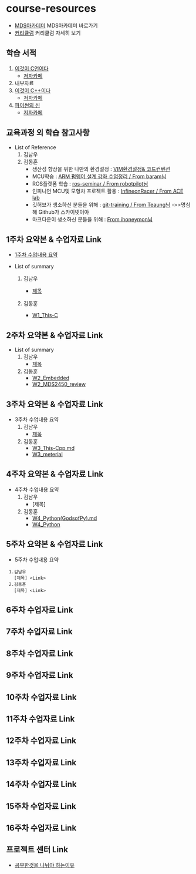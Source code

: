 # course-resources
 * [MDS아카데미](http://www.mdsacademy.co.kr/) MDS아카데미 바로가기
 * [커리큘럼](http://www.mdsacademy.co.kr/customer/board_view.php?board_idx=1595&schField=&schWord=&search_div=notice&size=10&page=1) 커리큘럼 자세히 보기
 ## 학습 서적
  1. [이것이 C언어다](http://www.kyobobook.co.kr/product/detailViewKor.laf?mallGb=KOR&ejkGb=KOR&barcode=9788968481024&orderClick=JAj)
     * [저자카페](https://cafe.naver.com/thisisc)
  2. 내부자료
  3. [이것이 C++이다](http://www.kyobobook.co.kr/product/detailViewKor.laf?ejkGb=KOR&mallGb=KOR&barcode=9788968482465&orderClick=LAG&Kc=)
     * [저자카페](https://cafe.naver.com/windev)
  4. [파이썬의 신](http://www.kyobobook.co.kr/product/detailViewKor.laf?ejkGb=KOR&linkClass=331503&barcode=9788997924271)
     * [저자카페](https://cafe.naver.com/godofpython)
 ## 교육과정 외 학습 참고사항
  * List of Reference
    1. 김남우
    2. 김동훈
       * 생산성 향상을 위한 나만의 환경설정 : [VIM환경설정& 코드컨벤션](https://github.com/d-h-k/DHKim_EnvSettings)
       * MCU학습 : [ARM 펌웨어 설계 강좌 수업정리 / From baram님](https://github.com/d-h-k/MDS_DHKim_Docs/blob/master/ARM_FW.md)
       * ROS플랫폼 학습 : [ros-seminar / From robotpilot님](https://github.com/d-h-k/ros-seminar.git)
       * 인피니언 MCU및 모형차 프로젝트 활용 : [InfineonRacer / From ACE lab](https://github.com/realsosy/InfineonRacer)
       * 깃허브가 생소하신 분들을 위해 : [git-training / From Teaung님](https://github.com/Taeung/git-training)
              ->>명심해 Github가 스카이넷이야
       * 마크다운이 생소하신 분들을 위해 : [From ihoneymon님](https://gist.github.com/ihoneymon/652be052a0727ad59601)      
              
 ## 1주차 요약본 & 수업자료 Link
  * [1주차 수업내용 요약](https://github.com/our-self-driving-cars/course-resources/blob/master/week01-c/1%EC%A3%BC%EC%B0%A8%20%EC%88%98%EC%97%85%EB%82%B4%EC%9A%A9)
  
  * List of summary
    
    1. 김남우 
       * [제목](Link)
 
    2. 김동훈 
       * [W1_This-C](https://github.com/d-h-k/MDS_DHKim_Docs/blob/master/W1_This-C.md)
 
 
 ## 2주차 요약본 & 수업자료 Link
  * List of summary
    1. 김남우 
       * [제목](Link)
    2. 김동훈 
       * [W2_Embedded](https://github.com/d-h-k/MDS_DHKim_Docs/blob/master/W2_Embedded.md)
       * [W2_MDS2450_review](https://github.com/d-h-k/MDS_DHKim_Docs/blob/master/W2_MDS2450_review.md)
 
 
 ## 3주차 요약본 & 수업자료 Link
  * 3주차 수업내용 요약
    1. 김남우 
       * [제목](Link)
    2. 김동훈
       * [W3_This-Cpp.md](https://github.com/d-h-k/MDS_DHKim_Docs/blob/master/W3_This-Cpp.md)
       * [W3_meterial](https://github.com/d-h-k/MDS_week_material/tree/master/W3_meterial)
 
 ## 4주차 요약본 & 수업자료 Link
   * 4주차 수업내용 요약
     1. 김남우 
        * [제목] <Link>
     2. 김동훈
        * [W4_Python(GodsofPy).md](https://github.com/d-h-k/MDS_DHKim_Docs/blob/master/W4_Python(GodsofPy).md)
        * [W4_Python](https://github.com/d-h-k/MDS_week_material/tree/master/W4_Python)
 
 
 ## 5주차 요약본 & 수업자료 Link
   * 5주차 수업내용 요약
   ```
    1.김남우 
      [제목] <Link>
    2.김동훈
      [제목] <Link>
   ```
 
 ## 6주차 수업자료 Link
 
 ## 7주차 수업자료 Link
 
 ## 8주차 수업자료 Link
 
 ## 9주차 수업자료 Link
 
 ## 10주차 수업자료 Link

 ## 11주차 수업자료 Link
 
 ## 12주차 수업자료 Link
 
 ## 13주차 수업자료 Link
 
 ## 14주차 수업자료 Link
 
 ## 15주차 수업자료 Link
 
 ## 16주차 수업자료 Link
 
 ## 프로젝트 센터 Link
 
 
 
  * [공부한것을 나눠야 하는이유](https://www.youtube.com/watch?v=KF3ZzK1cTJ8)
  
